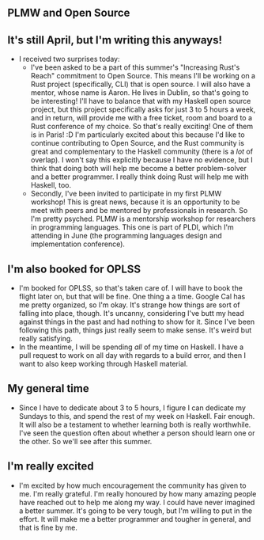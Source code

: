## PLMW and Open Source

## It's still April, but I'm writing this anyways!

- I received two surprises today:
  - I've been asked to be a part of this summer's "Increasing Rust's Reach" commitment to Open Source.
    This means I'll be working on a Rust project (specifically, CLI) that is open source. I will also
    have a mentor, whose name is Aaron. He lives in Dublin, so that's going to be interesting!
    I'll have to balance that with my Haskell open source project, but this project specifically asks
    for just 3 to 5 hours a week, and in return, will provide me with a free ticket, room and board to a
    Rust conference of my choice. So that's really exciting! One of them is in Paris! :D
    I'm particularly excited about this because I'd like to continue contributing to Open Source,
    and the Rust community is great and complementary to the Haskell community (there is a *lot* of overlap).
    I won't say this explicitly because I have no evidence, but I think that doing both will help me become
    a better problem-solver and a better programmer. I really think doing Rust will help me with Haskell, too.
  - Secondly, I've been invited to participate in my first PLMW workshop! This is great news, because it is an opportunity
    to be meet with peers and be mentored by professionals in research. So I'm pretty psyched. PLMW is a mentorship workshop
    for researchers in programming languages. This one is part of PLDI, which I'm attending in June (the programming languages
    design and implementation conference).
    
## I'm also booked for OPLSS
- I'm booked for OPLSS, so that's taken care of. I will have to book the flight later on, but that will be fine.
  One thing a a time. Google Cal has me pretty organized, so I'm okay. It's strange how things are sort of falling 
  into place, though. It's uncanny, considering I've butt my head against things in the past and had nothing to show
  for it. Since I've been following this path, things just really seem to make sense. It's weird but really satisfying.
- In the meantime, I will be spending *all* of my time on Haskell. I have a pull request to work on all day
  with regards to a build error, and then I want to also keep working through Haskell material.
  
## My general time
- Since I have to dedicate about 3 to 5 hours, I figure I can dedicate my Sundays to this, and spend the rest of my
  week on Haskell. Fair enough. It will also be a testament to whether learning both is really worthwhile. I've seen
  the question often about whether a person should learn one or the other. So we'll see after this summer.
  
## I'm really excited
- I'm excited by how much encouragement the community has given to me. I'm really grateful. I'm really honoured by how
  many amazing people have reached out to help me along my way. I could have never imagined a better summer. It's going
  to be very tough, but I'm willing to put in the effort. It will make me a better programmer and tougher in general,
  and that is fine by me.
    
